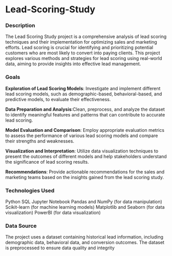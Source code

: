 # Lead-Scoring-Study

### Description
The Lead Scoring Study project is a comprehensive analysis of lead scoring techniques and their implementation for optimizing sales and marketing efforts. Lead scoring is crucial for identifying and prioritizing potential customers who are most likely to convert into paying clients. This project explores various methods and strategies for lead scoring using real-world data, aiming to provide insights into effective lead management.

### Goals
**Exploration of Lead Scoring Models**: Investigate and implement different lead scoring models, such as demographic-based, behavioral-based, and predictive models, to evaluate their effectiveness.

**Data Preparation and Analysis**:Clean, preprocess, and analyze the dataset to identify meaningful features and patterns that can contribute to accurate lead scoring.

**Model Evaluation and Comparison**: Employ appropriate evaluation metrics to assess the performance of various lead scoring models and compare their strengths and weaknesses.

**Visualization and Interpretation**: Utilize data visualization techniques to present the outcomes of different models and help stakeholders understand the significance of lead scoring results.

**Recommendations**: Provide actionable recommendations for the sales and marketing teams based on the insights gained from the lead scoring study.

### Technologies Used
Python
SQL
Jupyter Notebook
Pandas and NumPy (for data manipulation)
Scikit-learn (for machine learning models)
Matplotlib and Seaborn (for data visualization)
PowerBI (for data visualization)

### Data Source
The project uses a dataset containing historical lead information, including demographic data, behavioral data, and conversion outcomes. The dataset is preprocessed to ensure data quality and integrity
